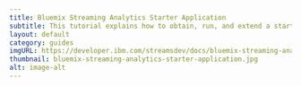 ```yaml
---
title: Bluemix Streaming Analytics Starter Application
subtitle: This tutorial explains how to obtain, run, and extend a starter application that is written in Liberty for Java™ and that uses the Streaming Analytics service.
layout: default
category: guides
imgURL: https://developer.ibm.com/streamsdev/docs/bluemix-streaming-analytics-starter-application/
thumbnail: bluemix-streaming-analytics-starter-application.jpg
alt: image-alt
---
```


